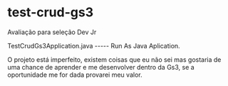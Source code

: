 # test-crud-gs3
 Avaliação para seleção Dev Jr


TestCrudGs3Application.java ----- Run As Java Aplication.



O projeto está imperfeito, existem coisas que eu não sei mas gostaria de uma chance de aprender e me desenvolver dentro da Gs3, se a oportunidade me for dada provarei meu valor.
